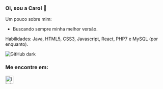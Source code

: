 ### Oi, sou a Carol 👋

Um pouco sobre mim:
- Buscando sempre minha melhor versão.

Habilidades: Java, HTML5, CSS3, Javascript, React, PHP7 e MySQL (por enquanto).

![GitHub dark](https://github-readme-stats.vercel.app/api?username=yeyhacarol&show_icons=true?username=anuraghazra&show_icons=true&theme=gruvbox&hide_bord)

### Me encontre em:

[<img src='https://cdn.jsdelivr.net/npm/simple-icons@3.0.1/icons/linkedin.svg' alt='linkedin' height='25'>](https://www.linkedin.com/in/carolina-chaves-b841b921b//)
